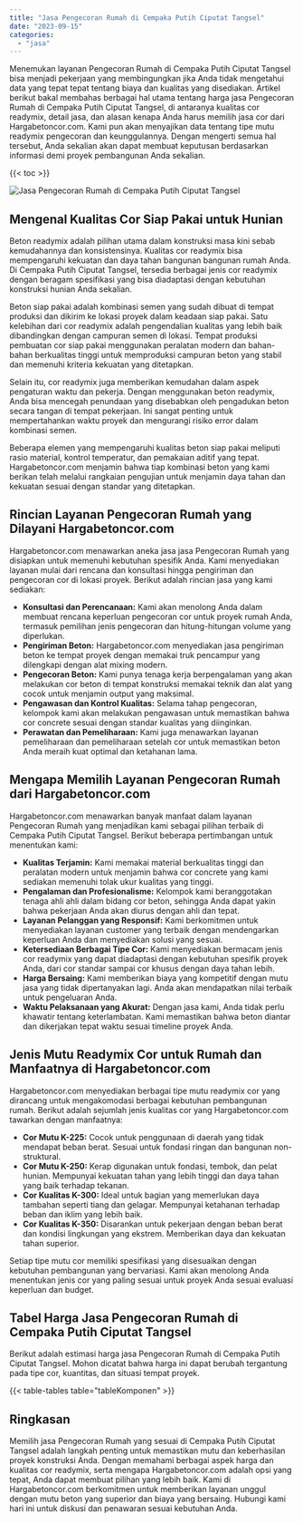 ```yaml
---
title: "Jasa Pengecoran Rumah di Cempaka Putih Ciputat Tangsel"
date: "2023-09-15"
categories: 
  - "jasa"
---
```



Menemukan layanan Pengecoran Rumah di Cempaka Putih Ciputat Tangsel bisa menjadi pekerjaan yang membingungkan jika Anda tidak mengetahui data yang tepat tepat tentang biaya dan kualitas yang disediakan. Artikel berikut bakal membahas berbagai hal utama tentang harga jasa Pengecoran Rumah di Cempaka Putih Ciputat Tangsel, di antaranya kualitas cor readymix, detail jasa, dan alasan kenapa Anda harus memilih jasa cor dari Hargabetoncor.com. Kami pun akan menyajikan data tentang tipe mutu readymix pengecoran dan keunggulannya. Dengan mengerti semua hal tersebut, Anda sekalian akan dapat membuat keputusan berdasarkan informasi demi proyek pembangunan Anda sekalian.

{{< toc >}}

![Jasa Pengecoran Rumah di Cempaka Putih Ciputat Tangsel](https://hargareadymixid.github.io/hbc/readymix-hbc%20(39).png)

## Mengenal Kualitas Cor Siap Pakai untuk Hunian

Beton readymix adalah pilihan utama dalam konstruksi masa kini sebab kemudahannya dan konsistensinya. Kualitas cor readymix bisa mempengaruhi kekuatan dan daya tahan bangunan bangunan rumah Anda. Di Cempaka Putih Ciputat Tangsel, tersedia berbagai jenis cor readymix dengan beragam spesifikasi yang bisa diadaptasi dengan kebutuhan konstruksi hunian Anda sekalian.

Beton siap pakai adalah kombinasi semen yang sudah dibuat di tempat produksi dan dikirim ke lokasi proyek dalam keadaan siap pakai. Satu kelebihan dari cor readymix adalah pengendalian kualitas yang lebih baik dibandingkan dengan campuran semen di lokasi. Tempat produksi pembuatan cor siap pakai menggunakan peralatan modern dan bahan-bahan berkualitas tinggi untuk memproduksi campuran beton yang stabil dan memenuhi kriteria kekuatan yang ditetapkan.

Selain itu, cor readymix juga memberikan kemudahan dalam aspek pengaturan waktu dan pekerja. Dengan menggunakan beton readymix, Anda bisa mencegah penundaan yang disebabkan oleh pengadukan beton secara tangan di tempat pekerjaan. Ini sangat penting untuk mempertahankan waktu proyek dan mengurangi risiko error dalam kombinasi semen.

Beberapa elemen yang mempengaruhi kualitas beton siap pakai meliputi rasio material, kontrol temperatur, dan pemakaian aditif yang tepat. Hargabetoncor.com menjamin bahwa tiap kombinasi beton yang kami berikan telah melalui rangkaian pengujian untuk menjamin daya tahan dan kekuatan sesuai dengan standar yang ditetapkan.

## Rincian Layanan Pengecoran Rumah yang Dilayani Hargabetoncor.com

Hargabetoncor.com menawarkan aneka jasa jasa Pengecoran Rumah yang disiapkan untuk memenuhi kebutuhan spesifik Anda. Kami menyediakan layanan mulai dari rencana dan konsultasi hingga pengiriman dan pengecoran cor di lokasi proyek. Berikut adalah rincian jasa yang kami sediakan:

- **Konsultasi dan Perencanaan:** Kami akan menolong Anda dalam membuat rencana keperluan pengecoran cor untuk proyek rumah Anda, termasuk pemilihan jenis pengecoran dan hitung-hitungan volume yang diperlukan.
- **Pengiriman Beton:** Hargabetoncor.com menyediakan jasa pengiriman beton ke tempat proyek dengan memakai truk pencampur yang dilengkapi dengan alat mixing modern.
- **Pengecoran Beton:** Kami punya tenaga kerja berpengalaman yang akan melakukan cor beton di tempat konstruksi memakai teknik dan alat yang cocok untuk menjamin output yang maksimal.
- **Pengawasan dan Kontrol Kualitas:** Selama tahap pengecoran, kelompok kami akan melakukan pengawasan untuk memastikan bahwa cor concrete sesuai dengan standar kualitas yang diinginkan.
- **Perawatan dan Pemeliharaan:** Kami juga menawarkan layanan pemeliharaan dan pemeliharaan setelah cor untuk memastikan beton Anda meraih kuat optimal dan ketahanan lama.

## Mengapa Memilih Layanan Pengecoran Rumah dari Hargabetoncor.com

Hargabetoncor.com menawarkan banyak manfaat dalam layanan Pengecoran Rumah yang menjadikan kami sebagai pilihan terbaik di Cempaka Putih Ciputat Tangsel. Berikut beberapa pertimbangan untuk menentukan kami:

- **Kualitas Terjamin:** Kami memakai material berkualitas tinggi dan peralatan modern untuk menjamin bahwa cor concrete yang kami sediakan memenuhi tolak ukur kualitas yang tinggi.
- **Pengalaman dan Profesionalisme:** Kelompok kami beranggotakan tenaga ahli ahli dalam bidang cor beton, sehingga Anda dapat yakin bahwa pekerjaan Anda akan diurus dengan ahli dan tepat.
- **Layanan Pelanggan yang Responsif:** Kami berkomitmen untuk menyediakan layanan customer yang terbaik dengan mendengarkan keperluan Anda dan menyediakan solusi yang sesuai.
- **Ketersediaan Berbagai Tipe Cor:** Kami menyediakan bermacam jenis cor readymix yang dapat diadaptasi dengan kebutuhan spesifik proyek Anda, dari cor standar sampai cor khusus dengan daya tahan lebih.
- **Harga Bersaing:** Kami memberikan biaya yang kompetitif dengan mutu jasa yang tidak dipertanyakan lagi. Anda akan mendapatkan nilai terbaik untuk pengeluaran Anda.
- **Waktu Pelaksanaan yang Akurat:** Dengan jasa kami, Anda tidak perlu khawatir tentang keterlambatan. Kami memastikan bahwa beton diantar dan dikerjakan tepat waktu sesuai timeline proyek Anda.

## Jenis Mutu Readymix Cor untuk Rumah dan Manfaatnya di Hargabetoncor.com

Hargabetoncor.com menyediakan berbagai tipe mutu readymix cor yang dirancang untuk mengakomodasi berbagai kebutuhan pembangunan rumah. Berikut adalah sejumlah jenis kualitas cor yang Hargabetoncor.com tawarkan dengan manfaatnya:

- **Cor Mutu K-225:** Cocok untuk penggunaan di daerah yang tidak mendapat beban berat. Sesuai untuk fondasi ringan dan bangunan non-struktural.
- **Cor Mutu K-250:** Kerap digunakan untuk fondasi, tembok, dan pelat hunian. Mempunyai kekuatan tahan yang lebih tinggi dan daya tahan yang baik terhadap tekanan.
- **Cor Kualitas K-300:** Ideal untuk bagian yang memerlukan daya tambahan seperti tiang dan gelagar. Mempunyai ketahanan terhadap beban dan iklim yang lebih baik.
- **Cor Kualitas K-350:** Disarankan untuk pekerjaan dengan beban berat dan kondisi lingkungan yang ekstrem. Memberikan daya dan kekuatan tahan superior.

Setiap tipe mutu cor memiliki spesifikasi yang disesuaikan dengan kebutuhan pembangunan yang bervariasi. Kami akan menolong Anda menentukan jenis cor yang paling sesuai untuk proyek Anda sesuai evaluasi keperluan dan budget.

## Tabel Harga Jasa Pengecoran Rumah di Cempaka Putih Ciputat Tangsel

Berikut adalah estimasi harga jasa Pengecoran Rumah di Cempaka Putih Ciputat Tangsel. Mohon dicatat bahwa harga ini dapat berubah tergantung pada tipe cor, kuantitas, dan situasi tempat proyek.

{{< table-tables table="tableKomponen" >}}

## Ringkasan

Memilih jasa Pengecoran Rumah yang sesuai di Cempaka Putih Ciputat Tangsel adalah langkah penting untuk memastikan mutu dan keberhasilan proyek konstruksi Anda. Dengan memahami berbagai aspek harga dan kualitas cor readymix, serta mengapa Hargabetoncor.com adalah opsi yang tepat, Anda dapat membuat pilihan yang lebih baik. Kami di Hargabetoncor.com berkomitmen untuk memberikan layanan unggul dengan mutu beton yang superior dan biaya yang bersaing. Hubungi kami hari ini untuk diskusi dan penawaran sesuai kebutuhan Anda.
